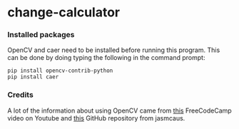 # change-calculator

### Installed packages
OpenCV and caer need to be installed before running this program.
This can be done by doing typing the following in the command prompt:
```
pip install opencv-contrib-python
pip install caer
```


### Credits
A lot of the information about using OpenCV came from [this](https://www.youtube.com/watch?v=oXlwWbU8l2o&t=144s) FreeCodeCamp video on Youtube and [this](https://github.com/jasmcaus/opencv-course) GitHub repository from jasmcaus.
